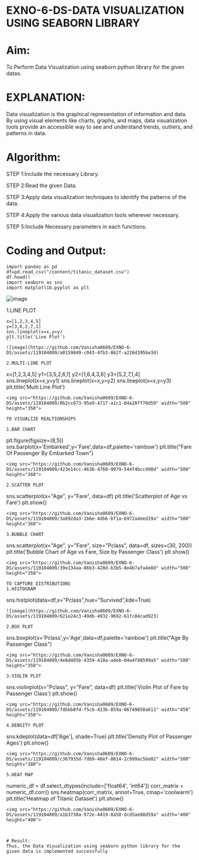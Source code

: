 # EXNO-6-DS-DATA VISUALIZATION USING SEABORN LIBRARY

# Aim:
  To Perform Data Visualization using seaborn python library for the given datas.

# EXPLANATION:
Data visualization is the graphical representation of information and data. By using visual elements like charts, graphs, and maps, data visualization tools provide an accessible way to see and understand trends, outliers, and patterns in data.

# Algorithm:
STEP 1:Include the necessary Library.

STEP 2:Read the given Data.

STEP 3:Apply data visualization techniques to identify the patterns of the data.

STEP 4:Apply the various data visualization tools wherever necessary.

STEP 5:Include Necessary parameters in each functions.

# Coding and Output:
```
import pandas as pd
df=pd.read_csv("/content/titanic_dataset.csv")
df.head()
import seaborn as sns
import matplotlib.pyplot as plt
```
![image](https://github.com/Vanisha0609/EXNO-6-DS/assets/119104009/fb980e39-a84b-45f2-8454-b1915be0e2f7)

1.LINE PLOT
```
x=[1,2,3,4,5]
y=[3,6,2,7,1]
sns.lineplot(x=x,y=y)
plt.title('Line Plot')
``
![image](https://github.com/Vanisha0609/EXNO-6-DS/assets/119104009/a0159049-c043-4fb3-862f-a226d395be3d)

2.MULTI-LINE PLOT
```
x=[1,2,3,4,5]
y1=[3,5,2,6,1]
y2=[1,6,4,3,8]
y3=[5,2,7,1,4]
sns.lineplot(x=x,y=y1)
sns.lineplot(x=x,y=y2)
sns.lineplot(x=x,y=y3)
plt.title('Multi Line Plot')
```
<img src="https://github.com/Vanisha0609/EXNO-6-DS/assets/119104009/8b2cc673-95e9-4717-a1c1-04a28ff70d59" width="500" height="350">

TO VISUALIZE REALTIONSHIPS

1.BAR CHART
```
plt.figure(figsize=(8,5))
sns.barplot(x='Embarked',y='Fare',data=df,palette='rainbow')
plt.title("Fare Of Passenger By Embarked Town")
```
<img src="https://github.com/Vanisha0609/EXNO-6-DS/assets/119104009/423e14cc-4636-4760-9979-544f4bcc490d" width="500" height="360">

2.SCATTER PLOT
```
sns.scatterplot(x="Age", y="Fare", data=df)
plt.title('Scatterplot of Age vs Fare')
plt.show()
```
<img src="https://github.com/Vanisha0609/EXNO-6-DS/assets/119104009/3a892da3-1b6e-4db6-bf1a-b972a4eed19a" width="500" height="360">

3.BUBBLE CHART
```
sns.scatterplot(x="Age", y="Fare", size="Pclass", data=df, sizes=(30, 200))
plt.title('Bubble Chart of Age vs Fare, Size by Passenger Class')
plt.show()
```
<img src="https://github.com/Vanisha0609/EXNO-6-DS/assets/119104009/39e134aa-86b3-428d-b3b5-8e4b7afa4e0d" width="500" height="350">

TO CAPTURE DISTRIBUTIONS
1.HISTOGRAM

```
sns.histplot(data=df,x="Pclass",hue="Survived",kde=True)
```
![image](https://github.com/Vanisha0609/EXNO-6-DS/assets/119104009/621e24c3-49db-4932-9692-61fc84cad923)

2.BOX PLOT
```
sns.boxplot(x='Pclass',y='Age',data=df,palette='rainbow')
plt.title("Age By Passenger Class")
```
<img src="https://github.com/Vanisha0609/EXNO-6-DS/assets/119104009/4e8d405b-4359-418a-adeb-04a4f88599a5" width="500" height="350">

3.VIOLIN PLOT
```
sns.violinplot(x="Pclass", y="Fare", data=df)
plt.title('Violin Plot of Fare by Passenger Class')
plt.show()
```
<img src="https://github.com/Vanisha0609/EXNO-6-DS/assets/119104009/7dbbb8fd-f5cb-423b-859a-06749058a611" width="450" height="350">

4.DENSITY PLOT
```
sns.kdeplot(data=df['Age'], shade=True)
plt.title('Density Plot of Passenger Ages')
plt.show()
```
<img src="https://github.com/Vanisha0609/EXNO-6-DS/assets/119104009/c367935d-7db9-40ef-8814-2c999ac5be02" width="500" height="380">

5.HEAT MAP
```
numeric_df = df.select_dtypes(include=['float64', 'int64'])
corr_matrix = numeric_df.corr()
sns.heatmap(corr_matrix, annot=True, cmap='coolwarm')
plt.title('Heatmap of Titanic Dataset')
plt.show()
```
<img src="https://github.com/Vanisha0609/EXNO-6-DS/assets/119104009/a1b3738a-972e-4419-8a58-dcd5ae88d59a" width="400" height="400">



# Result:
Thus, the Data Visualization using seaborn python library for the given data is implemented successfully

